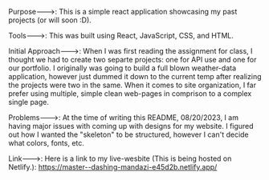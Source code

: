 Purpose--->:
This is a simple react application showcasing my past projects (or will soon :D).

Tools--->:
This was built using React, JavaScript, CSS, and HTML.

Initial Approach--->:
When I was first reading the assignment for class, I thought we had to create two separte projects: one for API use and one for our portfolio. I originally was going to build a full blown weather-data application, however just dummed it down to the current temp after realizing the projects were two in the same.
When it comes to site organization, I far prefer using multiple, simple clean web-pages in comprison to a complex single page.

Problems--->:
At the time of writing this README, 08/20/2023, I am having major issues with coming up with designs for my website. I figured out how I wanted the "skeleton" to be structured, however I can't decide what colors, fonts, etc.

Link--->:
Here is a link to my live-wesbite (This is being hosted on Netlify.):
https://master--dashing-mandazi-e45d2b.netlify.app/
